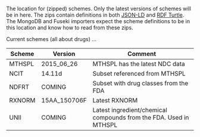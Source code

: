 The location for (zipped) schemes. Only the latest versions of schemes will be in here. The zips contain definitions in both [JSON-LD](http://www.w3.org/TR/json-ld/) and [RDF Turtle](http://www.w3.org/TR/turtle/). The MongoDB and Fuseki importers expect the scheme definitions to be in this location and know how to read from these zips.

Current schemes (all about drugs) ...

Scheme | Version | Comment
--- | --- | --- 
MTHSPL | 2015_06_26 | MTHSPL has the latest NDC data
NCIT | 14.11d | Subset referenced from MTHSPL
NDFRT | COMING | Subset with drug classes from the FDA
RXNORM | 15AA_150706F | Latest RXNORM
UNII | COMING | Latest ingredient/chemical compounds from the FDA. Used in MTHSPL

